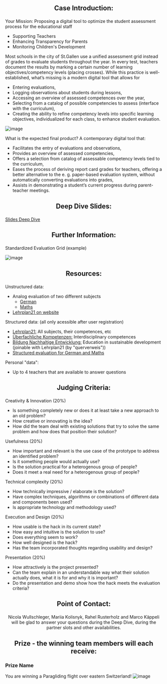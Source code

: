 ## <p align="center"> Case Introduction: </p>

Your Mission: Proposing a digital tool to optimize the student assessment process for the educational staff
- Supporting Teachers
- Enhancing Transparency for Parents
- Monitoring Children's Development

Most schools in the city of St.Gallen use a unified assessment grid instead of grades to evaluate students throughout the year. In every test, teachers document the results by marking a certain number of learning objectives/competency levels (placing crosses). While this practice is well-established, what’s missing is a modern digital tool that allows for

-	Entering evaluations,
-	Logging observations about students during lessons,
-	Accessing an overview of assessed competences over the year,
-	Selecting from a catalog of possible competencies to assess (interface with the curriculum),
-	Creating the ability to refine competency levels into specific learning objectives, individualized for each class, to enhance student evaluation.

![image](https://github.com/START-Hack/CityOfStGallen_STARTHACK24/assets/62013029/9fb7f83c-de1e-45ad-98a9-4de230c8197e)


What is the expected final product?
A contemporary digital tool that:
-	Facilitates the entry of evaluations and observations,
-	Provides an overview of assessed competencies,
-	Offers a selection from catalog of assessable competency levels tied to the curriculum,
-	Eases the process of deriving report card grades for teachers, offering a better alternative to the e. g. paper-based evaluation system, without automatically converting evaluations into grades,
-	Assists in demonstrating a student’s current progress during parent-teacher meetings.

## <p align="center"> Deep Dive Slides: </p>

[Slides Deep Dive](https://github.com/START-Hack/CityOfStGallen_STARTHACK24/blob/main/Ressources/240320_START%20Hack%202024%20Deep%20Dive.pdf)

## <p align="center"> Further Information: </p>

Standardized Evaluation Grid (example)

![image](https://github.com/START-Hack/CityOfStGallen_STARTHACK24/assets/62013029/338331ce-b725-4800-88a0-92e610b0cb28)

##  <p align="center"> Resources: </p>

Unstructured data:
- Analog evaluation of two different subjects
  - [German](https://github.com/START-Hack/CityOfStGallen_STARTHACK24/blob/main/Ressources/Lernkontrollen%20Deutsch.pdf)
  - [Maths](https://github.com/START-Hack/CityOfStGallen_STARTHACK24/blob/main/Ressources/Lernkontrollen%20Mathematik.pdf)
- [Lehrplan21 on website](https://sg.lehrplan.ch/)

Structured data: (all only acessible after user registration)
- [Lehrplan21:](https://daten.stadt.sg.ch/explore/dataset/lehrplan-21-kanton-st-gallen) All subjects, their competences, etc
- [Überfachliche Kompetenzen:](https://daten.stadt.sg.ch/explore/dataset/ueberfachliche-kompetenzen-lehrplan21-kanton-stgallen) Interdisciplinary competences
- [Bildung Nachhaltige Entwicklung:](https://daten.stadt.sg.ch/explore/dataset/bildung-nachhaltige-entwicklung-lehrplan21-kanton-stgallen) Education in sustainable development (joinable with Lehrplan21 (by "querverweis"))
- [Structured evaluation for German and Maths](https://github.com/START-Hack/CityOfStGallen_STARTHACK24/blob/main/Ressources/Lernkontrollen_strukturiert.xlsx)

Personal "data":
- Up to 4 teachers that are available to answer questions


## <p align="center"> Judging Criteria: </p>

Creativity & Innovation (20%)
- Is something completely new or does it at least take a new approach to an old problem?
- How creative or innovating is the idea?
- How did the team deal with existing solutions that try to solve the same problem and how does that position their solution?

Usefulness (20%)
- How important and relevant is the use case of the prototype to address an identified problem?
- Is it something people would actually use?
- Is the solution practical for a heterogenous group of people?
- Does it meet a real need for a heterogenous group of people?

Technical complexity (20%)
- How technically impressive / elaborate is the solution?
- Have complex techniques, algorithms or combinations of different data and components been used?
- Is appropriate technology and methodology used?

Execution and Design (20%)
- How usable is the hack in its current state?
- How easy and intuitive is the solution to use?
- Does everything seem to work?
- How well designed is the hack?
- Has the team incorporated thoughts regarding usability and design?

Presentation (20%)
- How attractively is the project presented?
- Can the team explain in an understandable way what their solution actually does, what it is for and why it is important?
- Do the presentation and demo show how the hack meets the evaluation criteria?

## <p align="center"> Point of Contact: </p>

<p align="center"> Nicola Wullschleger, Mariia Kolisnyk, Rahel Rusterholz and Marco Käppeli will be glad to answer your questions during the Deep Dive, during the partner slots and other availabilities. </p>


## <p align="center"> Prize - the winning team members will each receive: </p>

### Prize Name
You are winning a Paragliding flight over eastern Switzerland!
![image](https://github.com/START-Hack/CityOfStGallen_STARTHACK24/assets/62013029/cbdf6fcd-5d2d-412e-bc4b-995b27713476)


